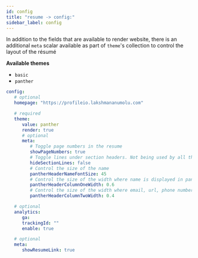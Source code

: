 ```yaml
---
id: config
title: "resume -> config:"
sidebar_label: config
---
```


In addition to the fields that are available to render website, there is an additional `meta` scalar available as part of `theme`'s collection to control the layout of the r&eacute;sum&eacute;

**Available themes**

* `basic`
* `panther`

```yaml
config:
   # optional
   homepage: "https://profileio.lakshmananumolu.com"

   # required
   theme:
      value: panther
      render: true
      # optional
      meta:
         # Toggle page numbers in the resume
         showPageNumbers: true
         # Toggle lines under section headers. Not being used by all themes.
         hideSectionLines: false
         # Control the size of the name
         pantherHeaderNameFontSize: 45
         # Control the size of the width where name is displayed in panther's theme
         pantherHeaderColumnOneWidth: 0.6
         # Control the size of the width where email, url, phone number are displayed in panther's theme
         pantherHeaderColumnTwoWidth: 0.4

   # optional
   analytics:
      ga:
      trackingId: ""
      enable: true

   # optional
   meta:
      showResumeLink: true
```